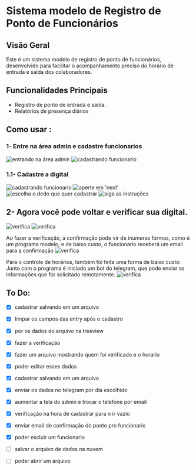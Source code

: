 # Sistema modelo de Registro de Ponto de Funcionários

## Visão Geral

Este é um sistema modelo de registro de ponto de funcionários, desenvolvido para facilitar o acompanhamento preciso do horário de entrada e saída dos colaboradores.

## Funcionalidades Principais

- Registro de ponto de entrada e saída.
- Relatórios de presença diários

## Como usar :

 ### 1- Entre na área admin e cadastre  funcionarios
 ![entrando na área admin](./img//admin.png)
 ![cadastrando funcionario](./img/cadastrando.png)
 ### 1.1- Cadastre a digital
 ![cadastrando funcionario](./img/digital.png)
 ![aperte em 'next'](./img/digital1.png)
 ![escolha o dedo que quer cadastrar](./img/digital2.png)
 ![siga as instruções](./img/digital3.png)

 ## 2- Agora você pode voltar e verificar sua digital.
 ![verifica](./img/verifica.png)
 ![verifica](./img/verifica1.png)

 Ao fazer a verificação, a confirmação pode vir de inumeras formas, como é um programa modelo, e de baixo custo, o funcionario receberá um email para a confirmação
 ![verifica](./img/verifica2.png)

 Para o controle de horários, também foi feita uma forma de baixo custo:
  Junto com o programa é iniciado um bot do telegram, que pode enviar as informações que for solicitado remotamente.
 ![verifica](./img/telegram.png)



## To Do:
- [X] cadastrar salvando em um arquivo
- [X] limpar os campos das entry após o cadastro
- [X] por os dados do arquivo na treeview
- [X] fazer a verificação
- [X] fazer um arquivo mostrando quem foi verificado e o horario
- [X] poder editar esses dados
- [X] cadastrar salvando em um arquivo
- [X] enviar os dados no telegram por dia escolhido
- [X] aumentar a tela do admin e trocar o telefone por email
- [X] verificação na hora de cadastrar para n ir vazio
- [X] enviar email de confirmação do ponto pro funcionario
- [X] poder excluir um funcionario
- [ ] salvar o arquivo de dados na nuvem
- [ ] poder abrir um arquivo 


